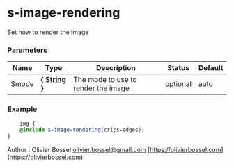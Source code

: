 # s-image-rendering

Set how to render the image


### Parameters
Name  |  Type  |  Description  |  Status  |  Default
------------  |  ------------  |  ------------  |  ------------  |  ------------
$mode  |  **{ [String](http://www.sass-lang.com/documentation/file.SASS_REFERENCE.html#sass-script-strings) }**  |  The mode to use to render the image  |  optional  |  auto

### Example
```scss
	img {
	@include s-image-rendering(crips-edges);
}
```
Author : Olivier Bossel [olivier.bossel@gmail.com](mailto:olivier.bossel@gmail.com) [https://olivierbossel.com](https://olivierbossel.com)